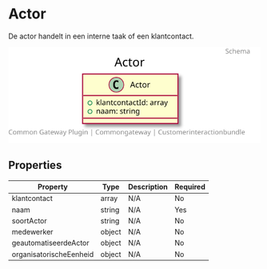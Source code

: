 # Actor

De actor handelt in een interne taak of een klantcontact.

![Class Diagram](https://github.com/CommonGateway/CustomerInteractionBundle/blob/documentation/docs/schema/klant.actor.svg)

## Properties

| Property | Type | Description | Required |
|----------|------|-------------|----------|
| klantcontact | array | N/A | No |
| naam | string | N/A | Yes |
| soortActor | string | N/A | No |
| medewerker | object | N/A | No |
| geautomatiseerdeActor | object | N/A | No |
| organisatorischeEenheid | object | N/A | No |
